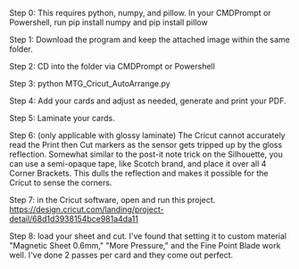 Step 0: This requires python, numpy, and pillow. In your CMDPrompt or Powershell, run pip install numpy   and   pip install pillow

Step 1: Download the program and keep the attached image within the same folder. 

Step 2: CD into the folder via CMDPrompt or Powershell

Step 3: python MTG_Cricut_AutoArrange.py


Step 4: Add your cards and adjust as needed, generate and print your PDF.

Step 5: Laminate your cards.

Step 6: (only applicable with glossy laminate) The Cricut cannot accurately read the Print then Cut markers as the sensor gets tripped up by the gloss reflection. Somewhat similar to the post-it note trick on the Silhouette, you can use a semi-opaque tape, like Scotch brand, and place it over all 4 Corner Brackets. This dulls the reflection and makes it possible for the Cricut to sense the corners.

Step 7: in the Cricut software, open and run this project.  https://design.cricut.com/landing/project-detail/68d1d3938154bce981a4da11

Step 8: load your sheet and cut. I've found that setting it to custom material "Magnetic Sheet 0.6mm," "More Pressure," and the Fine Point Blade work well. I've done 2 passes per card and they come out perfect. 
